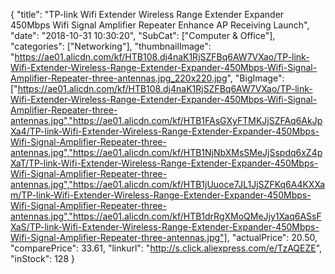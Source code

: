 {
	"title": "TP-link Wifi Extender Wireless Range Extender Expander 450Mbps Wifi Signal Amplifier Repeater Enhance AP Receiving Launch",
	"date": "2018-10-31 10:30:20",
	"SubCat": ["Computer & Office"],
	"categories": ["Networking"],
	"thumbnailImage": "https://ae01.alicdn.com/kf/HTB108.dj4naK1RjSZFBq6AW7VXao/TP-link-Wifi-Extender-Wireless-Range-Extender-Expander-450Mbps-Wifi-Signal-Amplifier-Repeater-three-antennas.jpg_220x220.jpg",
	"BigImage": ["https://ae01.alicdn.com/kf/HTB108.dj4naK1RjSZFBq6AW7VXao/TP-link-Wifi-Extender-Wireless-Range-Extender-Expander-450Mbps-Wifi-Signal-Amplifier-Repeater-three-antennas.jpg","https://ae01.alicdn.com/kf/HTB1FAsGXyFTMKJjSZFAq6AkJpXa4/TP-link-Wifi-Extender-Wireless-Range-Extender-Expander-450Mbps-Wifi-Signal-Amplifier-Repeater-three-antennas.jpg","https://ae01.alicdn.com/kf/HTB1NjNbXMsSMeJjSspdq6xZ4pXaT/TP-link-Wifi-Extender-Wireless-Range-Extender-Expander-450Mbps-Wifi-Signal-Amplifier-Repeater-three-antennas.jpg","https://ae01.alicdn.com/kf/HTB1jUuoce7JL1JjSZFKq6A4KXXam/TP-link-Wifi-Extender-Wireless-Range-Extender-Expander-450Mbps-Wifi-Signal-Amplifier-Repeater-three-antennas.jpg","https://ae01.alicdn.com/kf/HTB1drRgXMoQMeJjy1Xaq6ASsFXaS/TP-link-Wifi-Extender-Wireless-Range-Extender-Expander-450Mbps-Wifi-Signal-Amplifier-Repeater-three-antennas.jpg"],
	"actualPrice": 20.50,
	"comparePrice": 33.61,
	"linkurl": "http://s.click.aliexpress.com/e/TzAQEZE",
	"inStock": 128
}

